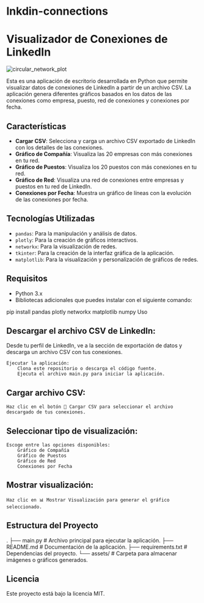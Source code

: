 # lnkdin-connections

# Visualizador de Conexiones de LinkedIn

![circular_network_plot](https://github.com/user-attachments/assets/25c85e0a-4907-46a9-a297-fb80680ea0f3)

Esta es una aplicación de escritorio desarrollada en Python que permite visualizar datos de conexiones de LinkedIn a partir de un archivo CSV. La aplicación genera diferentes gráficos basados en los datos de las conexiones como empresa, puesto, red de conexiones y conexiones por fecha.

## Características

- **Cargar CSV**: Selecciona y carga un archivo CSV exportado de LinkedIn con los detalles de las conexiones.
- **Gráfico de Compañía**: Visualiza las 20 empresas con más conexiones en tu red.
- **Gráfico de Puestos**: Visualiza los 20 puestos con más conexiones en tu red.
- **Gráfico de Red**: Visualiza una red de conexiones entre empresas y puestos en tu red de LinkedIn.
- **Conexiones por Fecha**: Muestra un gráfico de líneas con la evolución de las conexiones por fecha.

## Tecnologías Utilizadas

- `pandas`: Para la manipulación y análisis de datos.
- `plotly`: Para la creación de gráficos interactivos.
- `networkx`: Para la visualización de redes.
- `tkinter`: Para la creación de la interfaz gráfica de la aplicación.
- `matplotlib`: Para la visualización y personalización de gráficos de redes.

## Requisitos

- Python 3.x
- Bibliotecas adicionales que puedes instalar con el siguiente comando:
  

pip install pandas plotly networkx matplotlib numpy
Uso

## Descargar el archivo CSV de LinkedIn:
Desde tu perfil de LinkedIn, ve a la sección de exportación de datos y descarga un archivo CSV con tus conexiones.

    Ejecutar la aplicación:
        Clona este repositorio o descarga el código fuente.
        Ejecuta el archivo main.py para iniciar la aplicación.

## Cargar archivo CSV:

    Haz clic en el botón 📂 Cargar CSV para seleccionar el archivo descargado de tus conexiones.

## Seleccionar tipo de visualización:

    Escoge entre las opciones disponibles:
        Gráfico de Compañía
        Gráfico de Puestos
        Gráfico de Red
        Conexiones por Fecha

## Mostrar visualización:

    Haz clic en 📊 Mostrar Visualización para generar el gráfico seleccionado.

## Estructura del Proyecto

.
├── main.py                      # Archivo principal para ejecutar la aplicación.
├── README.md                    # Documentación de la aplicación.
├── requirements.txt             # Dependencias del proyecto.
└── assets/                      # Carpeta para almacenar imágenes o gráficos generados.

## Licencia

Este proyecto está bajo la licencia MIT.
